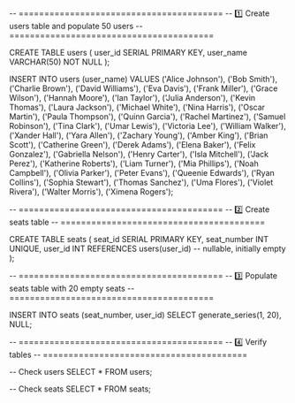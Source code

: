 -- ========================================
-- 1️⃣ Create users table and populate 50 users
-- ========================================

CREATE TABLE users (
    user_id SERIAL PRIMARY KEY,
    user_name VARCHAR(50) NOT NULL
);

INSERT INTO users (user_name) VALUES
('Alice Johnson'),
('Bob Smith'),
('Charlie Brown'),
('David Williams'),
('Eva Davis'),
('Frank Miller'),
('Grace Wilson'),
('Hannah Moore'),
('Ian Taylor'),
('Julia Anderson'),
('Kevin Thomas'),
('Laura Jackson'),
('Michael White'),
('Nina Harris'),
('Oscar Martin'),
('Paula Thompson'),
('Quinn Garcia'),
('Rachel Martinez'),
('Samuel Robinson'),
('Tina Clark'),
('Umar Lewis'),
('Victoria Lee'),
('William Walker'),
('Xander Hall'),
('Yara Allen'),
('Zachary Young'),
('Amber King'),
('Brian Scott'),
('Catherine Green'),
('Derek Adams'),
('Elena Baker'),
('Felix Gonzalez'),
('Gabriella Nelson'),
('Henry Carter'),
('Isla Mitchell'),
('Jack Perez'),
('Katherine Roberts'),
('Liam Turner'),
('Mia Phillips'),
('Noah Campbell'),
('Olivia Parker'),
('Peter Evans'),
('Queenie Edwards'),
('Ryan Collins'),
('Sophia Stewart'),
('Thomas Sanchez'),
('Uma Flores'),
('Violet Rivera'),
('Walter Morris'),
('Ximena Rogers');

-- ========================================
-- 2️⃣ Create seats table
-- ========================================

CREATE TABLE seats (
    seat_id SERIAL PRIMARY KEY,
    seat_number INT UNIQUE,
    user_id INT REFERENCES users(user_id)  -- nullable, initially empty
);

-- ========================================
-- 3️⃣ Populate seats table with 20 empty seats
-- ========================================

INSERT INTO seats (seat_number, user_id)
SELECT generate_series(1, 20), NULL;

-- ========================================
-- 4️⃣ Verify tables
-- ========================================

-- Check users
SELECT * FROM users;

-- Check seats
SELECT * FROM seats;
